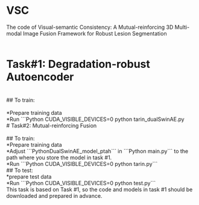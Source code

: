 # VSC
The code of Visual-semantic Consistency: A Mutual-reinforcing 3D Multi-modal Image Fusion Framework for Robust Lesion Segmentation<br>
<br>
# Task#1: Degradation-robust Autoencoder<br>
<br>
## To train:<br>
<br>
*Prepare training data  <br>
*Run ```Python CUDA_VISIBLE_DEVICES=0 python tarin_dualSwinAE.py  <br>
# Task#2: Mutual-reinforcing Fusion  <br>
<br>
## To train:  <br>
*Prepare training data  <br>
*Adjust ```PythonDualSwinAE_model_ptah``` in ```Python main.py``` to the path where you store the model in task #1.  <br>
*Run ```Python CUDA_VISIBLE_DEVICES=0 python tarin.py```  <br>
## To test:  <br>
*prepare test data  <br>
*Run ```Python CUDA_VISIBLE_DEVICES=0 python test.py```  <br>
This task is based on Task #1, so the code and models in task #1 should be downloaded and prepared in advance.<br>  
